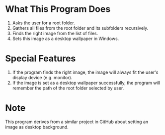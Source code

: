 # What This Program Does

1. Asks the user for a root folder.
2. Gathers all files from the root folder and its subfolders recursively.
3. Finds the right image from the list of files.
4. Sets this image as a desktop wallpaper in Windows.

# Special Features

1. If the program finds the right image, the image will always fit the user's display device (e.g. monitor).
2. If the image is set as a desktop wallpaper successfully, the program will remember the path of the root folder selected by user.

# Note

This program derives from a similar project in GitHub about setting an image as desktop background.
